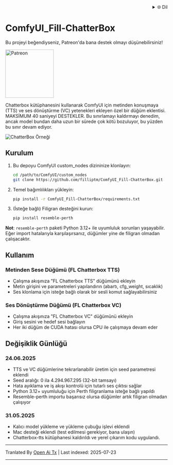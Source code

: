 <div align="right">
  <details>
    <summary >🌐 Dil</summary>
    <div>
      <div align="center">
        <a href="https://openaitx.github.io/view.html?user=filliptm&project=ComfyUI_Fill-ChatterBox&lang=en">English</a>
        | <a href="https://openaitx.github.io/view.html?user=filliptm&project=ComfyUI_Fill-ChatterBox&lang=zh-CN">简体中文</a>
        | <a href="https://openaitx.github.io/view.html?user=filliptm&project=ComfyUI_Fill-ChatterBox&lang=zh-TW">繁體中文</a>
        | <a href="https://openaitx.github.io/view.html?user=filliptm&project=ComfyUI_Fill-ChatterBox&lang=ja">日本語</a>
        | <a href="https://openaitx.github.io/view.html?user=filliptm&project=ComfyUI_Fill-ChatterBox&lang=ko">한국어</a>
        | <a href="https://openaitx.github.io/view.html?user=filliptm&project=ComfyUI_Fill-ChatterBox&lang=hi">हिन्दी</a>
        | <a href="https://openaitx.github.io/view.html?user=filliptm&project=ComfyUI_Fill-ChatterBox&lang=th">ไทย</a>
        | <a href="https://openaitx.github.io/view.html?user=filliptm&project=ComfyUI_Fill-ChatterBox&lang=fr">Français</a>
        | <a href="https://openaitx.github.io/view.html?user=filliptm&project=ComfyUI_Fill-ChatterBox&lang=de">Deutsch</a>
        | <a href="https://openaitx.github.io/view.html?user=filliptm&project=ComfyUI_Fill-ChatterBox&lang=es">Español</a>
        | <a href="https://openaitx.github.io/view.html?user=filliptm&project=ComfyUI_Fill-ChatterBox&lang=it">Italiano</a>
        | <a href="https://openaitx.github.io/view.html?user=filliptm&project=ComfyUI_Fill-ChatterBox&lang=ru">Русский</a>
        | <a href="https://openaitx.github.io/view.html?user=filliptm&project=ComfyUI_Fill-ChatterBox&lang=pt">Português</a>
        | <a href="https://openaitx.github.io/view.html?user=filliptm&project=ComfyUI_Fill-ChatterBox&lang=nl">Nederlands</a>
        | <a href="https://openaitx.github.io/view.html?user=filliptm&project=ComfyUI_Fill-ChatterBox&lang=pl">Polski</a>
        | <a href="https://openaitx.github.io/view.html?user=filliptm&project=ComfyUI_Fill-ChatterBox&lang=ar">العربية</a>
        | <a href="https://openaitx.github.io/view.html?user=filliptm&project=ComfyUI_Fill-ChatterBox&lang=fa">فارسی</a>
        | <a href="https://openaitx.github.io/view.html?user=filliptm&project=ComfyUI_Fill-ChatterBox&lang=tr">Türkçe</a>
        | <a href="https://openaitx.github.io/view.html?user=filliptm&project=ComfyUI_Fill-ChatterBox&lang=vi">Tiếng Việt</a>
        | <a href="https://openaitx.github.io/view.html?user=filliptm&project=ComfyUI_Fill-ChatterBox&lang=id">Bahasa Indonesia</a>
      </div>
    </div>
  </details>
</div>

# ComfyUI_Fill-ChatterBox

Bu projeyi beğendiyseniz, Patreon'da bana destek olmayı düşünebilirsiniz!
<p align="left">
  <a href="https://www.patreon.com/c/Machinedelusions">
    <img src="https://raw.githubusercontent.com/filliptm/ComfyUI_Fill-ChatterBox/main/assets/Patreon.png" width="150px" alt="Patreon">
  </a>
</p>

Chatterbox kütüphanesini kullanarak ComfyUI için metinden konuşmaya (TTS) ve ses dönüştürme (VC) yetenekleri ekleyen özel bir düğüm eklentisi.
MAKSİMUM 40 saniyeyi DESTEKLER. Bu sınırlamayı kaldırmayı denedim, ancak model bundan daha uzun bir sürede çok kötü bozuluyor, bu yüzden bu sınır devam ediyor.

![ChatterBox Örneği](https://raw.githubusercontent.com/filliptm/ComfyUI_Fill-ChatterBox/main/web/image.png)

## Kurulum

1. Bu depoyu ComfyUI custom_nodes dizininize klonlayın:

   ```bash
   cd /path/to/ComfyUI/custom_nodes
   git clone https://github.com/filliptm/ComfyUI_Fill-ChatterBox.git
   ```
2. Temel bağımlılıkları yükleyin:

   ```bash
   pip install -r ComfyUI_Fill-ChatterBox/requirements.txt
   ```
3. (İsteğe bağlı) Filigran desteğini kurun:

   ```bash
   pip install resemble-perth
   ```
**Not**: `resemble-perth` paketi Python 3.12+ ile uyumluluk sorunları yaşayabilir. Eğer import hatalarıyla karşılaşırsanız, düğümler yine de filigran olmadan çalışacaktır.

## Kullanım

### Metinden Sese Düğümü (FL Chatterbox TTS)
- Çalışma akışınıza "FL Chatterbox TTS" düğümünü ekleyin
- Metin girişini ve parametreleri yapılandırın (abartı, cfg_weight, sıcaklık)
- Ses klonlama için isteğe bağlı olarak bir sesli komut sağlayabilirsiniz

### Ses Dönüştürme Düğümü (FL Chatterbox VC)
- Çalışma akışınıza "FL Chatterbox VC" düğümünü ekleyin
- Giriş sesini ve hedef sesi bağlayın
- Her iki düğüm de CUDA hatası olursa CPU ile çalışmaya devam eder

## Değişiklik Günlüğü

### 24.06.2025
- TTS ve VC düğümlerine tekrarlanabilir üretim için seed parametresi eklendi
- Seed aralığı: 0 ila 4.294.967.295 (32-bit tamsayı)
- Hata ayıklama ve iş akışı kontrolü için tutarlı ses çıktısı sağlar
- Python 3.12+ uyumluluğu için Perth filigranlama isteğe bağlı yapıldı
- Resemble-perth importu başarısız olursa düğümler artık filigran olmadan çalışıyor

### 31.05.2025
- Kalıcı model yükleme ve yükleme çubuğu işlevi eklendi
- Mac desteği eklendi (test edilmesi gerekiyor, bana ulaşın)
- Chatterbox-tts kütüphanesi kaldırıldı ve yerel çıkarım kodu uygulandı.




---

Tranlated By [Open Ai Tx](https://github.com/OpenAiTx/OpenAiTx) | Last indexed: 2025-07-23

---